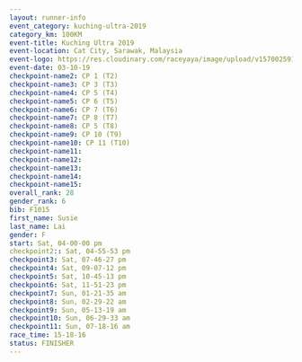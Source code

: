 ```yaml
---
layout: runner-info 
event_category: kuching-ultra-2019 
category_km: 100KM 
event-title: Kuching Ultra 2019
event-location: Cat City, Sarawak, Malaysia 
event-logo: https://res.cloudinary.com/raceyaya/image/upload/v1570025915/logo/kuching_ultra_jsvtue.jpg 
event-date: 03-10-19 
checkpoint-name2: CP 1 (T2) 
checkpoint-name3: CP 3 (T3) 
checkpoint-name4: CP 5 (T4) 
checkpoint-name5: CP 6 (T5) 
checkpoint-name6: CP 7 (T6) 
checkpoint-name7: CP 8 (T7) 
checkpoint-name8: CP 5 (T8) 
checkpoint-name9: CP 10 (T9) 
checkpoint-name10: CP 11 (T10) 
checkpoint-name11:  
checkpoint-name12: 
checkpoint-name13: 
checkpoint-name14: 
checkpoint-name15: 
overall_rank: 28
gender_rank: 6
bib: F1015
first_name: Susie
last_name: Lai
gender: F
start: Sat, 04-00-00 pm
checkpoint2:: Sat, 04-55-53 pm
checkpoint3: Sat, 07-46-27 pm
checkpoint4: Sat, 09-07-12 pm
checkpoint5: Sat, 10-45-13 pm
checkpoint6: Sat, 11-51-23 pm
checkpoint7: Sun, 01-21-35 am
checkpoint8: Sun, 02-29-22 am
checkpoint9: Sun, 05-13-19 am
checkpoint10: Sun, 06-29-33 am
checkpoint11: Sun, 07-18-16 am
race_time: 15-18-16
status: FINISHER
---
```

